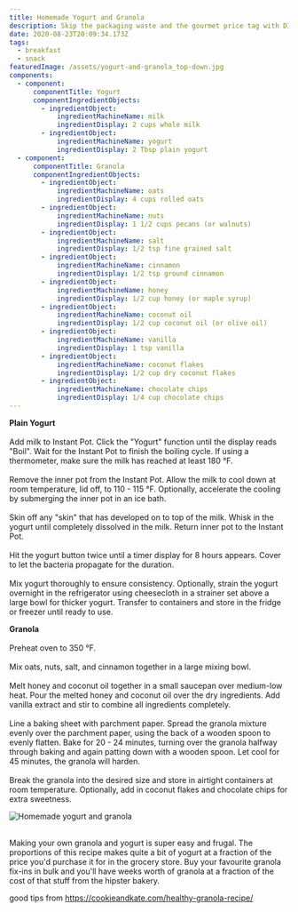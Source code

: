 ```yaml
---
title: Homemade Yogurt and Granola
description: Skip the packaging waste and the gourmet price tag with DIY yogurt and granola
date: 2020-08-23T20:09:34.173Z
tags:
  - breakfast
  - snack
featuredImage: /assets/yogurt-and-granola_top-down.jpg
components:
  - component:
      componentTitle: Yogurt
      componentIngredientObjects:
        - ingredientObject:
            ingredientMachineName: milk
            ingredientDisplay: 2 cups whole milk
        - ingredientObject:
            ingredientMachineName: yogurt
            ingredientDisplay: 2 Tbsp plain yogurt
  - component:
      componentTitle: Granola
      componentIngredientObjects:
        - ingredientObject:
            ingredientMachineName: oats
            ingredientDisplay: 4 cups rolled oats
        - ingredientObject:
            ingredientMachineName: nuts
            ingredientDisplay: 1 1/2 cups pecans (or walnuts)
        - ingredientObject:
            ingredientMachineName: salt
            ingredientDisplay: 1/2 tsp fine grained salt
        - ingredientObject:
            ingredientMachineName: cinnamon
            ingredientDisplay: 1/2 tsp ground cinnamon
        - ingredientObject:
            ingredientMachineName: honey
            ingredientDisplay: 1/2 cup honey (or maple syrup)
        - ingredientObject:
            ingredientMachineName: coconut oil
            ingredientDisplay: 1/2 cup coconut oil (or olive oil)
        - ingredientObject:
            ingredientMachineName: vanilla
            ingredientDisplay: 1 tsp vanilla
        - ingredientObject:
            ingredientMachineName: coconut flakes
            ingredientDisplay: 1/2 cup dry coconut flakes
        - ingredientObject:
            ingredientMachineName: chocolate chips
            ingredientDisplay: 1/4 cup chocolate chips
---
```

**Plain Yogurt**\
\
Add milk to Instant Pot. Click the "Yogurt" function until the display reads "Boil". Wait for the Instant Pot to finish the boiling cycle. If using a thermometer, make sure the milk has reached at least 180 °F.\
\
Remove the inner pot from the Instant Pot. Allow the milk to cool down at room temperature, lid off, to 110 - 115 °F. Optionally, accelerate the cooling by submerging the inner pot in an ice bath.\
\
Skin off any "skin" that has developed on to top of the milk. Whisk in the yogurt until completely dissolved in the milk. Return inner pot to the Instant Pot.\
\
Hit the yogurt button twice until a timer display for 8 hours appears. Cover to let the bacteria propagate for the duration.\
\
Mix yogurt thoroughly to ensure consistency. Optionally, strain the yogurt overnight in the refrigerator using cheesecloth in a strainer set above a large bowl for thicker yogurt. Transfer to containers and store in the fridge or freezer until ready to use.

**Granola**\
\
Preheat oven to 350 °F.\
\
Mix oats, nuts, salt, and cinnamon together in a large mixing bowl.\
\
Melt honey and coconut oil together in a small saucepan over medium-low heat. Pour the melted honey and coconut oil over the dry ingredients. Add vanilla extract and stir to combine all ingredients completely.\
\
Line a baking sheet with parchment paper. Spread the granola mixture evenly over the parchment paper, using the back of a wooden spoon to evenly flatten. Bake for 20 - 24 minutes, turning over the granola halfway through baking and again patting down with a wooden spoon. Let cool for 45 minutes, the granola will harden.\
\
Break the granola into the desired size and store in airtight containers at room temperature. Optionally, add in coconut flakes and chocolate chips for extra sweetness.

![Homemade yogurt and granola](/assets/yogurt-and-granola_side.jpg "Homemade yogurt and granola")

\
Making your own granola and yogurt is super easy and frugal. The proportions of this recipe makes quite a bit of yogurt at a fraction of the price you'd purchase it for in the grocery store. Buy your favourite granola fix-ins in bulk and you'll have weeks worth of granola at a fraction of the cost of that stuff from the hipster bakery.

good tips from <https://cookieandkate.com/healthy-granola-recipe/>